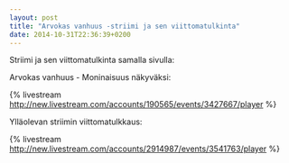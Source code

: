 ```yaml
---
layout: post
title: "Arvokas vanhuus -striimi ja sen viittomatulkinta"
date: 2014-10-31T22:36:39+0200
---
```


Striimi ja sen viittomatulkinta samalla sivulla:<!--more-->

Arvokas vanhuus - Moninaisuus näkyväksi:

{% livestream http://new.livestream.com/accounts/190565/events/3427667/player %}

Ylläolevan striimin viittomatulkkaus:

{%  livestream http://new.livestream.com/accounts/2914987/events/3541763/player %}